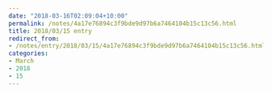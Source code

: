 ```yaml
---
date: "2018-03-16T02:09:04+10:00"
permalink: /notes/4a17e76894c3f9bde9d97b6a7464104b15c13c56.html
title: 2018/03/15 entry
redirect_from:
- /notes/entry/2018/03/15/4a17e76894c3f9bde9d97b6a7464104b15c13c56.html
categories:
- March
- 2018
- 15
---
```

